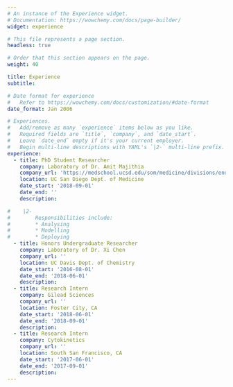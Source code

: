 ```yaml
---
# An instance of the Experience widget.
# Documentation: https://wowchemy.com/docs/page-builder/
widget: experience

# This file represents a page section.
headless: true

# Order that this section appears on the page.
weight: 40

title: Experience
subtitle:

# Date format for experience
#   Refer to https://wowchemy.com/docs/customization/#date-format
date_format: Jan 2006

# Experiences.
#   Add/remove as many `experience` items below as you like.
#   Required fields are `title`, `company`, and `date_start`.
#   Leave `date_end` empty if it's your current employer.
#   Begin multi-line descriptions with YAML's `|2-` multi-line prefix.
experience:
  - title: PhD Student Researcher
    company: Laboratory of Dr. Amit Majithia 
    company_url: 'https://medschool.ucsd.edu/som/medicine/divisions/endocrinology/research/labs/majithia/pages/default.aspx'
    location: UC San Diego Dept. of Medicine
    date_start: '2018-09-01'
    date_end: ''
    description: 

#    |2-
#        Responsibilities include:       
#        * Analysing
#        * Modelling
#        * Deploying
  - title: Honors Undergraduate Researcher
    company: Laboratory of Dr. Xi Chen
    company_url: ''
    location: UC Davis Dept. of Chemistry
    date_start: '2016-08-01'
    date_end: '2018-06-01'
    description:     
  - title: Research Intern
    company: Gilead Sciences
    company_url: ''
    location: Foster City, CA
    date_start: '2018-06-01'
    date_end: '2018-09-01'
    description:   
  - title: Research Intern
    company: Cytokinetics
    company_url: ''
    location: South San Francisco, CA
    date_start: '2017-06-01'
    date_end: '2017-09-01'
    description: 
---
```

